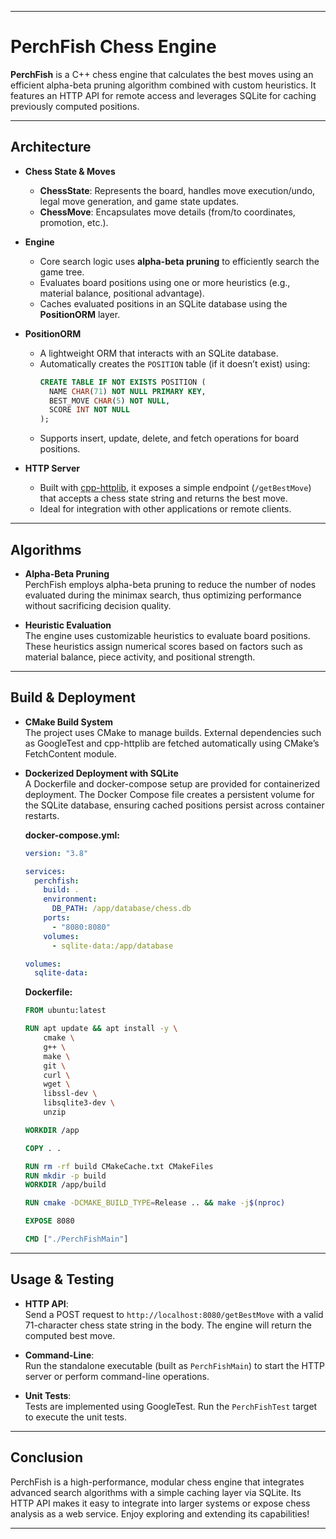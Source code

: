 
---

# PerchFish Chess Engine

**PerchFish** is a C++ chess engine that calculates the best moves using an efficient alpha-beta pruning algorithm combined with custom heuristics. It features an HTTP API for remote access and leverages SQLite for caching previously computed positions.

---

## Architecture

- **Chess State & Moves**  
  - **ChessState**: Represents the board, handles move execution/undo, legal move generation, and game state updates.
  - **ChessMove**: Encapsulates move details (from/to coordinates, promotion, etc.).

- **Engine**  
  - Core search logic uses **alpha-beta pruning** to efficiently search the game tree.
  - Evaluates board positions using one or more heuristics (e.g., material balance, positional advantage).
  - Caches evaluated positions in an SQLite database using the **PositionORM** layer.

- **PositionORM**  
  - A lightweight ORM that interacts with an SQLite database.
  - Automatically creates the `POSITION` table (if it doesn’t exist) using:  
    ```sql
    CREATE TABLE IF NOT EXISTS POSITION (
      NAME CHAR(71) NOT NULL PRIMARY KEY,
      BEST_MOVE CHAR(5) NOT NULL,
      SCORE INT NOT NULL
    );
    ```
  - Supports insert, update, delete, and fetch operations for board positions.

- **HTTP Server**  
  - Built with [cpp-httplib](https://github.com/yhirose/cpp-httplib), it exposes a simple endpoint (`/getBestMove`) that accepts a chess state string and returns the best move.
  - Ideal for integration with other applications or remote clients.

---

## Algorithms

- **Alpha-Beta Pruning**  
  PerchFish employs alpha-beta pruning to reduce the number of nodes evaluated during the minimax search, thus optimizing performance without sacrificing decision quality.

- **Heuristic Evaluation**  
  The engine uses customizable heuristics to evaluate board positions. These heuristics assign numerical scores based on factors such as material balance, piece activity, and positional strength.

---

## Build & Deployment

- **CMake Build System**  
  The project uses CMake to manage builds. External dependencies such as GoogleTest and cpp-httplib are fetched automatically using CMake’s FetchContent module.

- **Dockerized Deployment with SQLite**  
  A Dockerfile and docker-compose setup are provided for containerized deployment. The Docker Compose file creates a persistent volume for the SQLite database, ensuring cached positions persist across container restarts.

  **docker-compose.yml:**
  ```yaml
  version: "3.8"

  services:
    perchfish:
      build: .
      environment:
        DB_PATH: /app/database/chess.db
      ports:
        - "8080:8080"
      volumes:
        - sqlite-data:/app/database

  volumes:
    sqlite-data:
  ```

  **Dockerfile:**
  ```dockerfile
  FROM ubuntu:latest

  RUN apt update && apt install -y \
      cmake \
      g++ \
      make \
      git \
      curl \
      wget \
      libssl-dev \
      libsqlite3-dev \
      unzip

  WORKDIR /app

  COPY . .

  RUN rm -rf build CMakeCache.txt CMakeFiles
  RUN mkdir -p build
  WORKDIR /app/build

  RUN cmake -DCMAKE_BUILD_TYPE=Release .. && make -j$(nproc)

  EXPOSE 8080

  CMD ["./PerchFishMain"]
  ```

---

## Usage & Testing

- **HTTP API**:  
  Send a POST request to `http://localhost:8080/getBestMove` with a valid 71-character chess state string in the body. The engine will return the computed best move.

- **Command-Line**:  
  Run the standalone executable (built as `PerchFishMain`) to start the HTTP server or perform command-line operations.

- **Unit Tests**:  
  Tests are implemented using GoogleTest. Run the `PerchFishTest` target to execute the unit tests.

---

## Conclusion

PerchFish is a high-performance, modular chess engine that integrates advanced search algorithms with a simple caching layer via SQLite. Its HTTP API makes it easy to integrate into larger systems or expose chess analysis as a web service. Enjoy exploring and extending its capabilities!

---